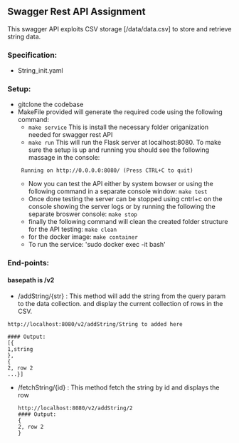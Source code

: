 ## Swagger Rest API Assignment
This swagger API exploits CSV storage [/data/data.csv] to store and retrieve string data.
 
 ### Specification:
 * String_init.yaml
 
 ### Setup:
 * gitclone the codebase
 * MakeFile provided will generate the required code using the following command:
    * `make service`
    This is install the necessary folder origanization needed for swagger rest API
    * `make run`
    This will run the Flask server at localhost:8080. To make sure the setup is up and running you should see the following massage in       the console:
    ``` 
     Running on http://0.0.0.0:8080/ (Press CTRL+C to quit)
    ```
    * Now you can test the API either by system bowser or using the following command in a separate console window:
        `make test`
    * Once done testing the server can be stopped using cntrl+c on the console showing the server logs or by running the following the         separate broswer console: 
       `make stop`
    * finally the following command will clean the created folder structure for the API testing:
       `make clean`
    * for the docker image:
      `make container`
    * To run the service:
    'sudo docker exec -it <containerID> bash'
 
 ### End-points:
 #### basepath is /v2
 * /addString/{str} : This method will add the string from the query param to the data collection. and display the current collection of rows in the CSV.
  ``` 
  http://localhost:8080/v2/addString/String to added here
 
  #### Output:
  [{
  1,string
  },
  {
  2, row 2
  ...}]
   ```

* /fetchString/{id} : This method fetch the string by id and displays the row
  ``` 
  http://localhost:8080/v2/addString/2
  #### Output:
  {
  2, row 2
  }
   ``` 
